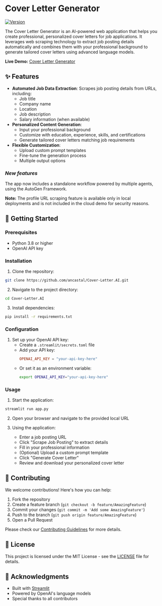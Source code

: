 # Cover Letter Generator

[![Version](https://img.shields.io/badge/version-1.2.3-blue.svg)](VERSION)

The Cover Letter Generator is an AI-powered web application that helps you create professional, personalized cover letters for job applications. It leverages web scraping technology to extract job posting details automatically and combines them with your professional background to generate tailored cover letters using advanced language models.

**Live Demo:** [Cover Letter Generator](https://coverletter-generation.streamlit.app/)

## ✨ Features

- **Automated Job Data Extraction**: Scrapes job posting details from URLs, including:
  - Job title
  - Company name
  - Location
  - Job description
  - Salary information (when available)
- **Personalized Content Generation**: 
  - Input your professional background
  - Customize with education, experience, skills, and certifications
  - Generate tailored cover letters matching job requirements
- **Flexible Customization**:
  - Upload custom prompt templates
  - Fine-tune the generation process
  - Multiple output options

### _New features_ ###

The app now includes a standalone workflow powered by multiple agents, using the AutoGen Framework.

**Note:** The profile URL scraping feature is available only in local deployments and is not included in the cloud demo for security reasons.

## 🚀 Getting Started

### Prerequisites

- Python 3.8 or higher
- OpenAI API key

### Installation

1. Clone the repository:
```bash
git clone https://github.com/ancastal/Cover-Letter.AI.git
```

2. Navigate to the project directory:
```bash
cd Cover-Letter.AI
```

3. Install dependencies:
```bash
pip install -r requirements.txt
```

### Configuration

1. Set up your OpenAI API key:
   - Create a `.streamlit/secrets.toml` file
   - Add your API key:
     ```toml
     OPENAI_API_KEY = "your-api-key-here"
     ```
   - Or set it as an environment variable:
     ```bash
     export OPENAI_API_KEY="your-api-key-here"
     ```

### Usage

1. Start the application:
```bash
streamlit run app.py
```

2. Open your browser and navigate to the provided local URL

3. Using the application:
   - Enter a job posting URL
   - Click "Scrape Job Posting" to extract details
   - Fill in your professional information
   - (Optional) Upload a custom prompt template
   - Click "Generate Cover Letter"
   - Review and download your personalized cover letter

## 🤝 Contributing

We welcome contributions! Here's how you can help:

1. Fork the repository
2. Create a feature branch (`git checkout -b feature/AmazingFeature`)
3. Commit your changes (`git commit -m 'Add some AmazingFeature'`)
4. Push to the branch (`git push origin feature/AmazingFeature`)
5. Open a Pull Request

Please check our [Contributing Guidelines](CONTRIBUTING.md) for more details.

## 📝 License

This project is licensed under the MIT License - see the [LICENSE](LICENSE) file for details.

## 🙏 Acknowledgments

- Built with [Streamlit](https://streamlit.io/)
- Powered by OpenAI's language models
- Special thanks to all contributors

